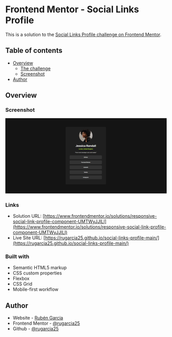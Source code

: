# Frontend Mentor - Social Links Profile

This is a solution to the [Social Links Profile challenge on Frontend Mentor](https://www.frontendmentor.io/challenges/social-links-profile-UG32l9m6dQ). 

## Table of contents

- [Overview](#overview)
  - [The challenge](https://www.frontendmentor.io/challenges/social-links-profile-UG32l9m6dQ)
  - [Screenshot](./assets/images/web.png)
- [Author](#author)

## Overview

### Screenshot

![](./assets/images/web.png)

### Links

- Solution URL: [https://www.frontendmentor.io/solutions/responsive-social-link-profile-component-UMTWyJJlLl](https://www.frontendmentor.io/solutions/responsive-social-link-profile-component-UMTWyJJlLl)
- Live Site URL: [https://rugarcia25.github.io/social-links-profile-main/](https://rugarcia25.github.io/social-links-profile-main/)

### Built with

- Semantic HTML5 markup
- CSS custom properties
- Flexbox
- CSS Grid
- Mobile-first workflow

## Author

- Website - [Rubén Garcia](https://rgdev.netlify.app/)
- Frontend Mentor - [@rugarcia25](https://www.frontendmentor.io/profile/rugarcia25)
- Github - [@rugarcia25](https://github.com/rugarcia25)
